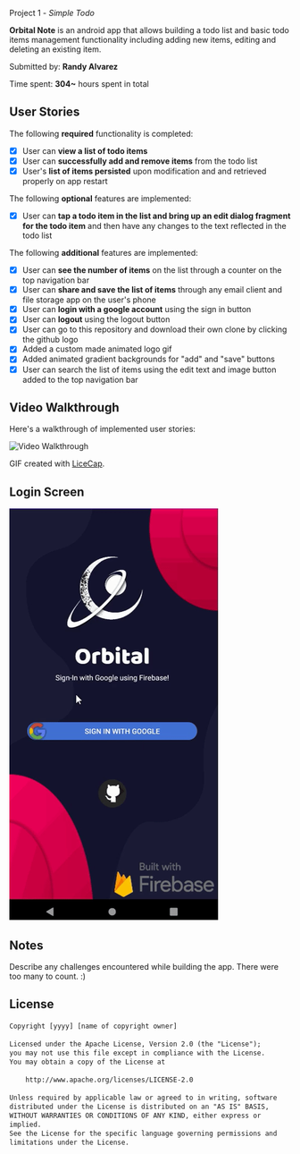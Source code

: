  Project 1 - *Simple Todo*

**Orbital Note** is an android app that allows building a todo list and basic todo items management functionality including adding new items, editing and deleting an existing item.

Submitted by: **Randy Alvarez**

Time spent: **304~** hours spent in total

## User Stories

The following **required** functionality is completed:

* [x] User can **view a list of todo items**
* [x] User can **successfully add and remove items** from the todo list
* [x] User's **list of items persisted** upon modification and and retrieved properly on app restart

The following **optional** features are implemented:

* [x] User can **tap a todo item in the list and bring up an edit dialog fragment for the todo item** and then have any changes to the text reflected in the todo list

The following **additional** features are implemented:

* [x] User can **see the number of items** on the list through a counter on the top navigation bar
* [x] User can **share and save the list of items** through any email client and file storage app on the user's phone
* [x] User can **login with a google account** using the sign in button 
* [x] User can **logout** using the logout button
* [x] User can go to this repository and download their own clone by clicking the github logo 
* [x] Added a custom made animated logo gif
* [x] Added animated gradient backgrounds for "add" and "save" buttons
* [x] User can search the list of items using the edit text and image button added to the top navigation bar

## Video Walkthrough                                                                       

Here's a walkthrough of implemented user stories:

<img src='walkthrough_.gif' title='Video Walkthrough' width='' alt='Video Walkthrough' />  


GIF created with [LiceCap](http://www.cockos.com/licecap/).

## Login Screen

<img src = 'login.gif' title = 'Login page' width ='' alt = 'Login'/>

## Notes

Describe any challenges encountered while building the app. There were too many to count. :)

## License

    Copyright [yyyy] [name of copyright owner]

    Licensed under the Apache License, Version 2.0 (the "License");
    you may not use this file except in compliance with the License.
    You may obtain a copy of the License at

        http://www.apache.org/licenses/LICENSE-2.0

    Unless required by applicable law or agreed to in writing, software
    distributed under the License is distributed on an "AS IS" BASIS,
    WITHOUT WARRANTIES OR CONDITIONS OF ANY KIND, either express or implied.
    See the License for the specific language governing permissions and
    limitations under the License.
